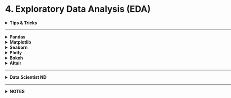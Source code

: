 <h1 id="4exploratorydataanalysiseda">4. Exploratory Data Analysis (EDA)</h1>

<div style='width:1000px;margin:auto'>
<details><summary><b>Tips & Tricks</b></summary>

<details><summary> <b>Dark Mode</b></summary>
<a href="./5_eda/EDA dark mode.html">dark mode notebook</a>
</details>

<details><summary>How to make <b>beautiful Visualizations</b></summary>
<a href="./5_eda/how to make clean visualizations.html">Notebook</a>
</details>

<details><summary>Reduce  <b>the labels </b> in any axis plot</summary>
<pre>
<code># count different values/levels
cat10_freq = df_train.cat10.value_counts()
print(cat10_freq)

# and plot frequency distribution using log scale
fig, ax = plt.subplots(figsize=(12,4))
ax.plot(np.log10(cat10_freq))
ax.xaxis.set_major_locator(plt.MaxNLocator(20)) # reduce number of x-axis labels
plt.title('cat10 - Frequencies')
plt.ylabel('log10(Frequency)')
plt.grid()
plt.show()
</code>
</pre>
</details>

<details><summary>Plot a <b>Sparse</b> Matrix</summary><pre><code>fig = plt.figure()
plt.spy(A, markersize=0.10, aspect = 'auto')
fig.set_size_inches(8,6)
fig.savefig('doc_term_matrix.png', dpi=800)
</code></pre>
</details>

<details><summary><b>top & left ticks</b> in correlation matrix</summary><pre><code>f = plt.figure(figsize=(19, 15))
corrmat = train_features.corr()
plt.matshow(corrmat, fignum=f.number)
plt.xticks(range(train_features.shape[1]), train_features.columns, fontsize=3, rotation=50)
plt.yticks(range(train_features.shape[1]), train_features.columns, fontsize=3)
cb = plt.colorbar()
cb.ax.tick_params(labelsize=14)
</code></pre>
</details>

<details><summary>Draw an <b>Arrow and Text</b> on the figure</summary><pre><code>plt.annotate('Stationary Activities', xy=(-0.956, 17), xytext=(-0.9, 23), size=20, 
             va='center', ha='left', arrowprops=dict(arrowstyle='simple',
                                                     connectionstyle='arc3, rad=0.1'))
</code></pre>
</details>

<details><summary><b>Date Formatter</b> when plotting date feature</summary><pre><code>fig, ax = plt.subplots(figsize=(20, 10));
fig = sns.countplot(df.timestamp, ax=ax, edgecolor='k', hue=df.label);
X_dates = df['timestamp'].dt.strftime('%I:%M').sort_values().unique();
ax.xaxis.set_major_formatter(plt.FixedFormatter(X_dates));
plt.title('How many records per minute?', y=1.05);
plt.grid();
plt.xticks(rotation=70);
</code></pre>
</details>

<details><summary>Make <b>ylabel</b> Horizontal</summary>
<pre><code class="python language-python">plt.ylabel('Count', rotation=0, labelpad=30)
</code></pre>

</details>

<details><summary>Using <b>[xkcd]</b> Drawing plotting Style</summary><pre><code class="python language-python">with plt.xkcd():
    plt.plot(roc_curve[0], roc_curve[1]);
    plt.plot([0,1], [0,1])
    plt.xlabel('FPR'); plt.ylabel('TPR'); plt.title('test AUC = %f' % (auc)); plt.axis([-0.05,1.05,-0.05,1.05]);
</code></pre>
</details>

<details><summary><b>CDF</b> Plotting</summary>
<pre><code class="python language-python">df['height'].plot.hist(bins=200,
                 range=(50, 80),
                 alpha=.3,
                 color='red',
                 cumulative=True,
                 normed=True)
</code></pre>

</details>

<details><summary><b>Greatter Matrix by mean</b> for <b>Feature Engineering</b></summary>

<a href="file:///media/mosaab/Volume/Personal/Development/Courses%20Docs/Kaggle's%20Notebooks/0_My%20work/5_SpringLeaf%20Competition/EDA_Springleaf_screencast.html#Go-through"><b>Notebook</b></a> <pre><code class="python language-python">def autolabel(arrayA):
    '''
    label each colored square with the corresponding data value.
    If value &gt; 20, the text is in black, else in white.
    '''
    arrayA = np.array(arrayA)
    for i in range(arrayA.shape[0]):
        for j in range(arrayA.shape[1]):
            plt.text(j, i, "%.2f"%arrayA[i, j], ha='center', va='bottom', color='w')


def gt_matrix(df,feats,sz=16):
    a = []
    for i,c1 in enumerate(feats):
        b = [] 
        for j,c2 in enumerate(feats):
            mask = (~df[c1].isnull()) &amp; (~df[c2].isnull())
            if i&gt;=j:
                b.append((df.loc[mask,c1].values&gt;=df.loc[mask,c2].values).mean())
            else:
                b.append((df.loc[mask,c1].values&gt;df.loc[mask,c2].values).mean())

        a.append(b)

    plt.figure(figsize = (sz,sz))
    plt.imshow(a, interpolation = 'None', cmap='Spectral')
    _ = plt.xticks(range(len(feats)),feats,rotation = 90)
    _ = plt.yticks(range(len(feats)),feats,rotation = 0)
    autolabel(a)
</code></pre>

</details>

<details><summary> <b>Better Correlation heatmap</b></summary>
<pre><code class="python language-python">def heatmap(x, y, **kwargs):
    if 'color' in kwargs:
        color = kwargs['color']
    else:
        color = [1]*len(x)

    if 'palette' in kwargs:
        palette = kwargs['palette']
        n_colors = len(palette)
    else:
        n_colors = 256 # Use 256 colors for the diverging color palette
        palette = sns.color_palette("Blues", n_colors) 

    if 'color_range' in kwargs:
        color_min, color_max = kwargs['color_range']
    else:
        color_min, color_max = min(color), max(color) # Range of values that will be mapped to the palette, i.e. min and max possible correlation

    def value_to_color(val):
        if color_min == color_max:
            return palette[-1]
        else:
            val_position = float((val - color_min)) / (color_max - color_min) # position of value in the input range, relative to the length of the input range
            val_position = min(max(val_position, 0), 1) # bound the position betwen 0 and 1
            ind = int(val_position * (n_colors - 1)) # target index in the color palette
            return palette[ind]

    if 'size' in kwargs:
        size = kwargs['size']
    else:
        size = [1]*len(x)

    if 'size_range' in kwargs:
        size_min, size_max = kwargs['size_range'][0], kwargs['size_range'][1]
    else:
        size_min, size_max = min(size), max(size)

    size_scale = kwargs.get('size_scale', 500)

    def value_to_size(val):
        if size_min == size_max:
            return 1 * size_scale
        else:
            val_position = (val - size_min) * 0.99 / (size_max - size_min) + 0.01 # position of value in the input range, relative to the length of the input range
            val_position = min(max(val_position, 0), 1) # bound the position betwen 0 and 1
            return val_position * size_scale
    if 'x_order' in kwargs: 
        x_names = [t for t in kwargs['x_order']]
    else:
        x_names = [t for t in sorted(set([v for v in x]))]
    x_to_num = {p[1]:p[0] for p in enumerate(x_names)}

    if 'y_order' in kwargs: 
        y_names = [t for t in kwargs['y_order']]
    else:
        y_names = [t for t in sorted(set([v for v in y]))]
    y_to_num = {p[1]:p[0] for p in enumerate(y_names)}

    plot_grid = plt.GridSpec(1, 15, hspace=0.2, wspace=0.1) # Setup a 1x10 grid
    ax = plt.subplot(plot_grid[:,:-1]) # Use the left 14/15ths of the grid for the main plot

    marker = kwargs.get('marker', 's')

    kwargs_pass_on = {k:v for k,v in kwargs.items() if k not in [
         'color', 'palette', 'color_range', 'size', 'size_range', 'size_scale', 'marker', 'x_order', 'y_order'
    ]}

    ax.scatter(
        x=[x_to_num[v] for v in x],
        y=[y_to_num[v] for v in y],
        marker=marker,
        s=[value_to_size(v) for v in size], 
        c=[value_to_color(v) for v in color],
        &lt;b&gt;kwargs_pass_on
    )
    ax.set_xticks([v for k,v in x_to_num.items()])
    ax.set_xticklabels([k for k in x_to_num], rotation=45, horizontalalignment='right')
    ax.set_yticks([v for k,v in y_to_num.items()])
    ax.set_yticklabels([k for k in y_to_num])

    ax.grid(False, 'major')
    ax.grid(True, 'minor')
    ax.set_xticks([t + 0.5 for t in ax.get_xticks()], minor=True)
    ax.set_yticks([t + 0.5 for t in ax.get_yticks()], minor=True)

    ax.set_xlim([-0.5, max([v for v in x_to_num.values()]) + 0.5])
    ax.set_ylim([-0.5, max([v for v in y_to_num.values()]) + 0.5])
    ax.set_facecolor('#F1F1F1')

    # Add color legend on the right side of the plot
    if color_min &lt; color_max:
        ax = plt.subplot(plot_grid[:,-1]) # Use the rightmost column of the plot

        col_x = [0]*len(palette) # Fixed x coordinate for the bars
        bar_y=np.linspace(color_min, color_max, n_colors) # y coordinates for each of the n_colors bars

        bar_height = bar_y[1] - bar_y[0]
        ax.barh(
            y=bar_y,
            width=[5]*len(palette), # Make bars 5 units wide
            left=col_x, # Make bars start at 0
            height=bar_height,
            color=palette,
            linewidth=0
        )
        ax.set_xlim(1, 2) # Bars are going from 0 to 5, so lets crop the plot somewhere in the middle
        ax.grid(False) # Hide grid
        ax.set_facecolor('white') # Make background white
        ax.set_xticks([]) # Remove horizontal ticks
        ax.set_yticks(np.linspace(min(bar_y), max(bar_y), 3)) # Show vertical ticks for min, middle and max
        ax.yaxis.tick_right() # Show vertical ticks on the right 


def corrplot(data, size_scale=500, marker='s'):
    corr = pd.melt(data.reset_index(), id_vars='index')
    corr.columns = ['x', 'y', 'value']
    heatmap(
        corr['x'], corr['y'],
        color=corr['value'], color_range=[-1, 1],
        palette=sns.diverging_palette(20, 220, n=256),
        size=corr['value'].abs(), size_range=[0,1],
        marker=marker,
        x_order=data.columns,
        y_order=data.columns[::-1],
        size_scale=size_scale
    )
</code></pre>

</details>
<details><summary> <b>Distrubtion of feature vs. row index</b></summary>

<a href="file:///media/mosaab/Volume/Courses/Computer%20Science/Advanced/Machine%20Learning/[FreeCoursesOnline.Me]%20Coursera%20-%20How%20to%20Win%20a%20Data%20Science%20Competition%20%20Learn%20from%20Top%20Kagglers/008.Exploratory%20data%20analysis/Ananomized%20Data%20&amp;%20Visualization.html#Distribution-of-X8-along-with-row-index:"><b>Example</b></a>  

<h4> 1. Without Class labeling</h4><pre><code class="python language-python">plt.figure(figsize=(16, 10))
plt.plot(train.x8, '.')
plt.xlabel('Row Index')
plt.ylabel('X8 Values')
plt.title('Distribution of X8 around row index')
</code></pre>

<h4> 2. With class labeling</h4>
<a href="file:///media/mosaab/Volume/Courses/Computer%20Science/Advanced/Machine%20Learning/[FreeCoursesOnline.Me]%20Coursera%20-%20How%20to%20Win%20a%20Data%20Science%20Competition%20%20Learn%20from%20Top%20Kagglers/008.Exploratory%20data%20analysis/Ananomized%20Data%20&amp;%20Visualization.html#Hue-with-Class-labels:"><b>Labeling example</b></a><pre><code class="python language-python">plt.figure(figsize=(16, 10))
plt.scatter(range(len(train.x8)), train.sort_values('y')['x8'], c=train.sort_values('y')['y'], cmap='viridis')
</code></pre>

</details>

<details><summary> <b>Features Grouping</b> for <b>Feature Engineering</b></summary>

<h4> 1. Clustering by KMeans</h4>
<a href="file:///media/mosaab/Volume/Courses/Computer%20Science/Advanced/Machine%20Learning/[FreeCoursesOnline.Me]%20Coursera%20-%20How%20to%20Win%20a%20Data%20Science%20Competition%20%20Learn%20from%20Top%20Kagglers/008.Exploratory%20data%20analysis/Ananomized%20Data%20&amp;%20Visualization.html#With-Clustering:"><b>Notebook</b></a><pre><code class="python language-python">from sklearn.cluster import KMeans

X = train.copy()

y = X['y']
X = X.drop('y', axis=1)

X = X.fillna(-999)

for col in train.columns[train.dtypes == 'object']:
    X[col] = X[col].factorize()[0]


kmeans = KMeans(n_clusters=7)
y_pred = kmeans.fit_predict(X)
</code></pre>
<pre><code class="python language-python">plt.figure(figsize=(16, 10))
sns.heatmap(X.corr(), cmap='viridis');
</code></pre>

<h4> 2. Clustering by Statistics</h4>
<a href="file:///media/mosaab/Volume/Courses/Computer%20Science/Advanced/Machine%20Learning/[FreeCoursesOnline.Me]%20Coursera%20-%20How%20to%20Win%20a%20Data%20Science%20Competition%20%20Learn%20from%20Top%20Kagglers/008.Exploratory%20data%20analysis/Ananomized%20Data%20&amp;%20Visualization.html#Clustering-Using-Statistics:"><b>Notebook</b></a>
<pre><code class="python language-python">plt.figure(figsize=(16, 8))
train.mean().sort_values().plot(style='.');
</code></pre>

</details>


<details><summary>From <b>Power Law Dist</b> to <b>Normal Disb.</b></summary>


<h4> Convert</h4><pre><code class="python language-python">#converting the values to log-values to chec for log-normal
import math
frame_with_durations_modified['log_times']=[math.log(i+1) for i in frame_with_durations_modified['trip_times'].values]
</code></pre>

<h4> Show the distribution</h4><pre><code class="python language-python">#pdf of log-values
sns.FacetGrid(frame_with_durations_modified,size=6) \
      .map(sns.kdeplot,"log_times") \
      .add_legend();
plt.show();
</code></pre>

<h4> Check the Q-Q plot.</h4><pre><code class="python language-python">import scipy
#Q-Q plot for checking if trip-times is log-normal
scipy.stats.probplot(frame_with_durations_modified['log_times'].values, plot=plt)
plt.show()
</code></pre>

</details>

<details><summary>Plot <b>Two Categorical Features</b> with sizes</summary>
<pre><code class="python language-python">def plot_categoricals(x, y, data, annotate=True):
    '''
    Plot counts of 2 categorical.
    Size is raw count for each grouping.
    Percentages are for a given value of y.
    '''

    # Raw counts.
    raw_counts = pd.DataFrame(data.groupby(y)[x].value_counts(normalize=False))
    raw_counts = raw_counts.rename(columns={x: 'raw_count'})

    # Calculate counts for each group of x and y.
    counts = pd.DataFrame(data.groupby(y)[x].value_counts(normalize=True))

    # Rename the column and reset the index.
    counts = counts.rename(columns={x: 'normalized_count'}).reset_index()
    counts['percent'] = 100 * counts['normalized_count']

    # Add the raw count
    counts['raw_count'] = list(raw_counts['raw_count'])

    plt.figure(figsize=(14, 10))
    # Scatter plot sized by percent.
    plt.scatter(counts[x], counts[y], edgecolor='k', color='lightgreen',
                s=100*np.sqrt(counts.raw_count), marker='o',
                alpha=.6, linewidth=1.5)

    # Annotate:
    if annotate:
        # Annotate the plot with text.
        for i, row in counts.iterrows():
            # Put text with appropriate offsets
            plt.annotate(xy=(row[x] - (1/counts[x].nunique()),
                             row[y] - (.15/counts[y].nunique())),
                         color='navy', s=f"{round(row['percent'], 1)}%")
    # Set tick marks
    plt.yticks(counts[y].unique())
    plt.xticks(counts[x].unique())

    # Transform min and max to evenly space in square root domain.
    sqr_min = int(np.sqrt(raw_counts.raw_count.min()))
    sqr_max = int(np.sqrt(raw_counts.raw_count.max()))

    # 5 sizes for legend
    msizes = list(range(sqr_min, sqr_max,
                        int((sqr_max - sqr_min)/5)))
    markers = []

    # Markers for legend
    for size in msizes:
        markers.append(plt.scatter([], [], s=100*size,
                                   label=f'{int(round(np.square(size)/100)*100)}',
                                   color='lightgreen',
                                   alpha=.6, edgecolor='k', linewidth=1.5))

    # Legend and formatting
    plt.legend(handles=markers, title='Counts',
               labelspacing=3, handletextpad=2,
               fontsize=16, loc=(1.10, .19))
    plt.annotate(f'* Size represents raw count while % for a given y value.',
                 xy=(0,1), xycoords='figure points', size=10)

    # Adjust axes limits.
    plt.xlim((counts[x].min() - (6 / counts[x].nunique()),
              counts[x].max() + (6 / counts[x].nunique())))
    plt.ylim((counts[y].min() - (4 / counts[y].nunique()), 
              counts[y].max() + (4 / counts[y].nunique())))
    plt.grid(None)
    plt.xlabel(f"{x}"); plt.ylabel(f"{y}"); plt.title(f"{y} vs {x}");
</code></pre>

<h4> 2. Example.</h4><pre><code class="python language-python">plot_categoricals('rez_esc', 'Target', data)
</code></pre>

</details>


<details><summary>Plot <b>How many Unique Values</b> In each column</summary>
<pre><code class="python language-python">color = sns.color_palette()[0]
ax = train.select_dtypes(np.int64)\
     .nunique()\
     .value_counts()\
     .sort_index()\
     .plot.bar(color=color, figsize=(8, 6), edgecolor='black', linewidth=2)
show_annotation(ax)
</code></pre>

</details>

<details><summary>Plot <b>Quantiles</b> on line chart</summary>

<img src="imgs/20191030-123738.png" width="1000" height='500' /><pre><code class="python language-python">plt.plot(tag_counts[:100], c='b')
plt.scatter(x=list(range(0, 100, 5)), y=tag_counts[0:100:5], c='orange', label='Quantiles with .05 intervals.')
plt.scatter(x=list(range(0,100,25)), y=tag_counts[0:100:25], c='m', label='Quantiles with .25 intevals.')

for x, y in zip(list(range(0, 100, 25)), tag_counts[0:100:25]):
    plt.annotate(s="{}, {})".format(x, y), xy=(x, y), xytext=(x-.05, y+500))
</code></pre>

</details>

<details><summary><b>Histogram</b> For all Numerical Values</summary>
<pre><code class="python language-python">train_df.hist(bins='auto', figsize=(18, 22), layout=(5, 2));
</code></pre>

</details>

<details><summary> Add <b>Spaces</b> b/w <b>height</b> and <b>width</b> for subplots</summary>
<pre><code class="python language-python">plt.subplots_adjust(wspace=.5, hspace=.5)
</code></pre>

</details>

<details><summary> Plot <b>3D</b> figures </summary>
<p style="margin: 0"><pre><code class="python language-python">from mpl_toolkits.mplot3d import Axes3D
import matplotlib.pyplot as plt

def plot_3d(x, y, z, df, cmap = plt.cm.seismic_r):
    """3D scatterplot of data in df"""

    fig = plt.figure(figsize = (10, 10))

    ax = fig.add_subplot(111, projection='3d')

    # 3d scatterplot
    ax.scatter(df[x], df[y],
               df[z], c = df[z], 
               cmap = cmap, s = 40)

    # Plot labeling
    ax.set_xlabel(x)
    ax.set_ylabel(y)
    ax.set_zlabel(z)

    plt.title('{} as function of {} and {}'.format(
               z, x, y), size = 18);

plot_3d('learning_rate', 'n_estimators', 'score', opt_hyp)
</code></pre>

</details>


<details><summary> Show <b>Annotations</b> on <b>bar chart [Horizontal, Vertical]</b> </summary>
<h4> Vertical Bar</h4><pre><code class="python language-python">def show_annotation(dist, n=5, total=None):
    sizes = [] # Get highest value in y
    for p in dist.patches:
        height = p.get_height()
        sizes.append(height)

        dist.text(p.get_x()+p.get_width()/2.,          # At the center of each bar. (x-axis)
               height+n,                            # Set the (y-axis)
               '{:1.2f}%'.format(height*100/total) if total else '{}'.format(height), # Set the text to be written
               ha='center', fontsize=14) 
    dist.set_ylim(0, max(sizes) * 1.15); # set y limit based on highest heights
</code></pre>
<h4> Example:</h4><pre><code class="python language-python">total = len(train)
plt.figure(figsize=(12, 6))

color = sns.color_palette()[0]
g = sns.countplot(x='target', data=train, color=color)
g.set_title('Target Distribution', fontsize=20)
g.set_xlabel('Target Values', fontsize=15)
g.set_ylabel('Count', fontsize=15)

show_annotation(g)
</code></pre>

<h4> Horizontal Bar</h4><pre><code>def show_annotations_horizontal(ax):
    sizes = []
    for p in ax.patches:
        width = p.get_width()
        sizes.append(width)
        percentage = f'{width:.2f}'
        x = p.get_x() + p.get_width() + 0.02
        y = p.get_y() + p.get_height()/2
        ax.annotate(percentage, (x, y))
        ax.set_xlim(0, max(sizes) * 1.15); # set x limit based on highest width
</code></pre>

</details>

<details><summary> <b>Increase Size of (plt.title)</b> </summary>

<pre><code class="python language-python">plt.title('Title here', size=20, y=1.06)
</code></pre><pre><code class="python language-python">plt.suptitle('Title here', fontsize=20)
</code></pre>

<h4> OOP Version</h4><pre><code class="python language-python">color = sns.color_palette()[0]
g = sns.countplot(x='target', data=train, color=color)
g.set_title('Target Distribution', fontsize=20)
g.set_xlabel('Target Values', fontsize=15)
g.set_ylabel('Count', fontsize=15)
</code></pre>

</details>

<details><summary> <b>Change Font Size of all plots</b> </summary>

<pre><code class="python language-python">plt.rcParams['font.size'] = 22
</code></pre>

</details>



<details><summary> <b>Color the edge of bar chart</b> </summary>
<pre><code class="python language-python">(app_train['DAYS_BIRTH']/-365).plot.hist(edgecolor='k', bins=30);
</code></pre><pre><code class="python language-python">plt.rcParams['font.size'] = 18
plt.rcParams['patch.edgecolor'] = 'k'
</code></pre>

</details>

<details><summary> Make <b>grid behind bar charts</b> </summary>

<pre><code class="python language-python">ax.grid(zorder=0)
ax.bar(range(len(y)), y, width=0.3, align='center', color='skyblue', zorder=3)
</code></pre>

</details>

<details><summary><b>KDE</b> plot b/w <b>feature</b> and <b>TARGET</b></summary>
<pre><code class="python language-python"># Modify it to be sutable for your needs.
def kde_target(var_name, df):

    # Calculate the correlation coefficient between the new variable and the target
    corr = df['TARGET'].corr(df[var_name])

    avg_repaid     = df.ix[df['TARGET']==0, var_name].median()
    avg_not_repaid = df.ix[df['TARGET']==1, var_name].median()

    plt.figure(figsize=(12, 6))

    sns.kdeplot(df.ix[df['TARGET']==0, var_name], label='target == 0', shade=True)
    sns.kdeplot(df[df['TARGET']==1][var_name], label='target == 1', shade=True)

    # LABEL THE PLOT
    plt.xlabel(var_name)
    plt.ylabel('Density')
    plt.title('%s Distribution' % var_name)
    plt.legend();

    print('~&gt; The correlation between %s and the TARGET is %.4f' % (var_name, corr))
    print('~&gt; The median value for loan that was not repaid = %.4f' % avg_not_repaid)
    print('~&gt; The median value for loan that was repaid = %.4f' % avg_repaid)
</code></pre>
</details>

<details><summary>Show the <b>Legend</b> outside of the plot</summary>
<pre><code class="python language-python"># To relocate the legend
plt.legend(bbox_to_anchor=(1.05, 1), loc=2, borderaxespad=0.)

# Note:
# ncol=1 (default) is another parameter, you can tweak to change the number of columns to fill in a raw in the legend.
</code></pre>
</details>
<details><summary>Add <b>Vertical</b> or <b>Horizontal</b> line in a plot</summary><pre><code># Vertical Line.
plt.axvline(x=np.mean(df.weight), color="red", label="mean")

# Horizontal Line.
plt.axhline(y=.5, color="red", label="something")
</code></pre>
</details>

</details>

<hr>

<details><summary><b>Pandas</b></summary><ul>
<li><b>df.plot.hist()</b>     histogram</li>

<li><b>df.plot.bar()</b>      bar chart</li>

<li><b>df.plot.barh()</b>     horizontal bar chart</li>

<li><b>df.plot.line()</b>     line chart</li>

<li><b>df.plot.area()</b>     area chart</li>

<li><b>df.plot.scatter()</b>  scatter plot</li>

<li><b>df.plot.box()</b>      box plot</li>

<li><b>df.plot.kde()</b>      kde plot</li>

<li><b>df.plot.hexbin()</b>   hexagonal bin plot</li>

<li><b>df.plot.pie()</b>      pie chart</li>
</ul>

<a href="file:///media/mosaab/Volume/Courses/Computer%20Science/Advanced/Machine%20Learning/Udemy/[%20FreeCourseWeb.com%20]%20Udemy%20-%20Python%20for%20Time%20Series%20Data%20Analysis/01.%20Introduction/UDEMY_TSA_FINAL/03-Pandas-Visualization/00-Pandas%20Built-in%20Data%20Visualization.html#Plot-Types"><b>Built-in Visualization</b></a> 
</details>

<details><summary><b>Matplotlib</b></summary><ul>
<li><a href="file:///media/mosaab/Volume/Personal/Development/Courses%20Docs/Data%20Science/3_Matplotlib%20/1_Matplotlib%20Concepts%20Lecture.html#Matplotlib-Overview-Lecture"><b>1. Matplotlib Concepts</b></a></li>

<li><a href="file:///media/mosaab/Volume/Personal/Development/Courses%20Docs/Data%20Science/3_Matplotlib%20/2_Advanced%20Matplotlib%20Concepts.html#Advanced-Matplotlib-Concepts-Lecture"><b>2. Advanced Concepts</b></a></li>
</ul>


</details>

<details><summary><b>Seaborn</b></summary><ul>
<li><a href="file:///media/mosaab/Volume/Personal/Development/Courses%20Docs/Data%20Science/4_Seaborn%20/1_Distribution%20Plots.html#Distribution-Plots"><b>1. Distrubtion Plots</b></a></li>

<li><a href="file:///media/mosaab/Volume/Personal/Development/Courses%20Docs/Data%20Science/4_Seaborn%20/2_Categorical%20Plots.html#Categorical-Data-Plots"><b>2. Categorical Data Plots</b></a></li>

<li><a href="file:///media/mosaab/Volume/Personal/Development/Courses%20Docs/Data%20Science/4_Seaborn%20/3_Matrix%20Plots.html#Matrix-Plots"><b>3. Matrix Plots</b></a></li>

<li><a href="file:///media/mosaab/Volume/Personal/Development/Courses%20Docs/Data%20Science/4_Seaborn%20/4_Regression%20Plots.html#Regression-Plots"><b>4. Regression Plots</b></a> </li>

<li><a href="file:///media/mosaab/Volume/Personal/Development/Courses%20Docs/Data%20Science/4_Seaborn%20/5_Grids.html#Grids"><b>5. Grids</b></a> </li>

<li><a href="file:///media/mosaab/Volume/Personal/Development/Courses%20Docs/Data%20Science/4_Seaborn%20/6_Style%20and%20Color.html#Style-and-Color"><b>6. Styles &amp; Coloring</b></a></li>


</ul>


</details>

<details><summary><b>Plotly</b></summary><ul>
<li><a href="file:///media/mosaab/Volume/Personal/Development/Courses%20Docs/Data%20Science/6_Plotly%20&amp;%20Cufflinks%20-%20Data%20Visualization/1_Plotly%20and%20Cufflinks.html#Plotly-and-Cufflinks"><b>Plotly &amp; Cufflinks</b></a> </li>
<li><a href="file:///media/mosaab/Volume/Personal/Development/Courses%20Docs/Kaggle's%20Notebooks/10_Plotly_tutorials/Notebook.html#INTRODUCTION"><b>Plotly Tutorials</b></a> </li> 

<li><details><summary><b>Scatter plot</b> - Plotly Express</summary><pre><code>import plotly.express as px

# Create a scatter plot.
fig = px.scatter(data, x='gdp', y='co2', animation_frame='year', animation_group='country', color='region', hover_name='country', facet_col='region', width=1579, height=400, log_x=True, size_max=45, range_x=[xmin, xmax], range_y=[ymin, ymax])

fig.show()
</code></pre>
</details></li>
<li><details><summary><b>Geographic</b> - Code 3 Alpha</summary><pre><code>import plotly.express as px
fig = px.choropleth(internet_usage_2016,
                    locations="Code",
                    color="Individuals using the Internet (% of population)",
                    hover_name="Country",
                    color_continuous_scale=px.colors.sequential.Plasma)
fig.update_layout(
    title_text="Internet Usage across the world (% population) - 2016",
    # geo_scope='africa'
    geo = dict(projection={'type': 'natural earth'})
)
fig.show()
</code></pre>
</details></li>
<li><details><summary><b>Geographic</b> - Lat & Lon - Scatter</summary><pre><code>import plotly.graph_objects as go

fig = go.Figure(data=go.Scattergeo(
                 lon=df['LON'],
                 lat=df['LAT'],
                 text=df['street_addr'], # Value to be displied when hovering
                 mode='markers',
                 ))
fig.update_layout(title='Walmart stores across world',
                geo_scope='usa')
fig.show()
</code></pre>
</details></li>
</ul></details>

<details><summary><b>Bokeh</b></summary><ul>
There are files inside eda_file, wait until you read the book about bokeh, then start documenting.
</ul></details>

<details><summary><b>Altair</b></summary><ul>
<li><a href="./5_eda/01-alt-Iris-Demo.html"><b>IRIS Demo</b></a> </li>
<li><a href="./5_eda/01-Cars-Demo.html"><b>Car Demo</b></a> </li>
<li><a href="./5_eda/02-Simple-Charts.html"><b></b>Simple Charts</a> </li>
<li><a href="./5_eda/03-Binning-and-aggregation.html"><b>Binning & Aggregation</b></a> </li>
<li><a href="./5_eda/04-Compound-charts.html"><b>Compound Charts</b></a> </li>
<li><a href="./5_eda/06-Selections.html"><b>Selections</b></a> </li>
<li><a href="./5_eda/07-Transformations.html"><b>Transformations</b></a> </li>
<li><a href="./5_eda/08-Configuration.html"><b>Configuration</b></a> </li>
<li><a href="./5_eda/09-Geographic-plots.html"><b>Geographic Plots</b></a> </li>
</ul></details>
<hr>

<details><summary><b>Data Scientist ND</b></summary>

<h4>1. Uni-Variate Visualization:</h4> 

<ul>
<li><a href="file:///media/mosaab/Volume/Personal/Development/Courses%20Docs/Data%20Scientist%20ND/html/1_Univariate%20Visualization/1_Bar%20Chart.html#Bar-Chart"><b>Bar</b> Chart</a> </li>

<li><a href="file:///media/mosaab/Volume/Personal/Development/Courses%20Docs/Data%20Scientist%20ND/html/1_Univariate%20Visualization/2_Pie%20Chart.html#Pie-Chart"><b>Pie</b> Chart</a> </li>

<li><a href="file:///media/mosaab/Volume/Personal/Development/Courses%20Docs/Data%20Scientist%20ND/html/1_Univariate%20Visualization/3_Histograms.html#Histograms-Using-Matplotlib"><b>Histograms</b> Using Matplotlib</a> </li>

<li><a href="file:///media/mosaab/Volume/Courses/Computer%20Science/Advanced/Machine%20Learning/Udacity/Udacity%20-%20Data%20Scientist%20Nanodegree%20nd025%20v1.0.0/Part%2008-Module%2001-Lesson%2003_Univariate%20Exploration%20of%20Data/16.%20Extra%20Kernel%20Density%20Estimation.html"><b>Kernal Density Estimation (KDE)</b></a></li>

<li><a href="file:///media/mosaab/Volume/Courses/Computer%20Science/Advanced/Machine%20Learning/Udacity/Udacity%20-%20Data%20Scientist%20Nanodegree%20nd025%20v1.0.0/Part%2008-Module%2001-Lesson%2003_Univariate%20Exploration%20of%20Data/17.%20Extra%20Waffle%20Plots.html"><b>Waffle</b> Plots</a> </li>
</ul>

<h4>2. Bi-Variate Visualization:</h4>

<ul>
<li><a href="file:///media/mosaab/Volume/Personal/Development/Courses%20Docs/Data%20Scientist%20ND/html/2_Bivariate%20Visualization/1_Scatter%20Plot.html#Scatter-Plot-using-Matplotlib"><b>Scatter</b> Plot.</a></li>
<li><a href="file:///media/mosaab/Volume/Personal/Development/Courses%20Docs/Data%20Scientist%20ND/html/2_Bivariate%20Visualization/2_HeatMap.html#Heat-Map-using-Matplotlib"><b>Heat Map</b></a></li>

<li><a href="file:///media/mosaab/Volume/Personal/Development/Courses%20Docs/Data%20Scientist%20ND/html/2_Bivariate%20Visualization/3_Violin%20Plot.html#Violin-Plot-using-Seaborn"><b>Violin</b> Plot</a></li>

<li><a href="file:///media/mosaab/Volume/Personal/Development/Courses%20Docs/Data%20Scientist%20ND/html/2_Bivariate%20Visualization/4_Box%20Plot.html#Box-Plot-vs.-Violin-Plot"><b>Box</b> Plot</a></li>

<li><a href="file:///media/mosaab/Volume/Personal/Development/Courses%20Docs/Data%20Scientist%20ND/html/2_Bivariate%20Visualization/5_Clustered%20Bar%20Chart.html#Clustered-Bar-+-Heatmap"><b>Clustered Bar</b> Chart</a></li>

<li><a href="file:///media/mosaab/Volume/Personal/Development/Courses%20Docs/Data%20Scientist%20ND/html/2_Bivariate%20Visualization/6_Facet%20Grid.html#Faced-Grid"><b>Facet Grid</b></a></li>

<li><a href="file:///media/mosaab/Volume/Personal/Development/Courses%20Docs/Kaggle's%20Notebooks/3_Home%20Credit%20Loans/1_Start%20Here:%20A%20Gentle%20Introduction.html#Pairs-Plot"><b>Sweet Pair Grid</b></a></li>

<li><a href="file:///media/mosaab/Volume/Personal/Development/Courses%20Docs/Data%20Scientist%20ND/html/2_Bivariate%20Visualization/7_Adapted%20Bar%20Chart.html#Adapted-Bar-Chart"><b>Adapted Bar</b> Chart,  <b>Point</b> Chart</a></li>

<li><a href="file:///media/mosaab/Volume/Courses/Computer%20Science/Advanced/Machine%20Learning/Udacity/Udacity%20-%20Data%20Scientist%20Nanodegree%20nd025%20v1.0.0/Part%2008-Module%2001-Lesson%2004_Bivariate%20Exploration%20of%20Data/16.%20Extra%20Q-Q%20Plots.html"><b>Q-Q</b> Plot: Used to check normal distribution.</a></li>

<li><a href="file:///media/mosaab/Volume/Courses/Computer%20Science/Advanced/Machine%20Learning/Udacity/Udacity%20-%20Data%20Scientist%20Nanodegree%20nd025%20v1.0.0/Part%2008-Module%2001-Lesson%2004_Bivariate%20Exploration%20of%20Data/17.%20Extra%20Swarm%20Plots.html"><b>Swarm</b> Plot</a></li>

<li><a href="file:///media/mosaab/Volume/Courses/Computer%20Science/Advanced/Machine%20Learning/Udacity/Udacity%20-%20Data%20Scientist%20Nanodegree%20nd025%20v1.0.0/Part%2008-Module%2001-Lesson%2004_Bivariate%20Exploration%20of%20Data/18.%20Extra%20Rug%20and%20Strip%20Plots.html"><b>Rug</b> and <b>Strip</b> Plot</a></li>

<li><a href="file:///media/mosaab/Volume/Courses/Computer%20Science/Advanced/Machine%20Learning/Udacity/Udacity%20-%20Data%20Scientist%20Nanodegree%20nd025%20v1.0.0/Part%2008-Module%2001-Lesson%2004_Bivariate%20Exploration%20of%20Data/19.%20Extra%20Stacked%20Plots.html"><b>Stacked</b> Plots</a></li>

<li><a href="file:///media/mosaab/Volume/Courses/Computer%20Science/Advanced/Machine%20Learning/Udacity/Udacity%20-%20Data%20Scientist%20Nanodegree%20nd025%20v1.0.0/Part%2008-Module%2001-Lesson%2004_Bivariate%20Exploration%20of%20Data/20.%20Extra%20Ridgeline%20Plots.html"><b>Ridgeline</b> Plot</a></li>

<li><details><summary><b>catplot</b></summary><pre><code># Used as countplot for categorical feature with its count.
sns.catplot("cut", data=df, aspect=1.5, kind="count", color="b")
</code></pre>
</details></li>

<li><details><summary><b>lineplot</b></summary>
The solid line represent the mean of the y axis feature at the corresponding x coordinate.<br>The shaded area around the line plot shows the confidence interval for the y axis feature. (by default, seaborn set this to 95% confidence interval)<br><br>Line plots are great visualization techniques for scenarios where we have data that changes over time.<pre><code>ax = sns.lineplot(x="cat_col", y="num_col", data=df, ci=68)
</code></pre>
</details></li>

<li><details><summary><b>clustermap</b></summary>
We can can determine the similarity(distance) metrics by using (metric) parameter, and the possible values ["euclidean"(default), "manhattan", "correlation", ...]<pre><code>pd_pivoted = df.pivot("month", "year", "passenegers")

# We can cluster by "year" (row_cluster=False, col_cluster=True).
# We can cluster them by both "year" and "month".
# The following is clustered by "month".
ax = sns.clustermap(df_pivoted, col_cluster=False, row_cluster=True, metric="euclidean")
</code></pre>

Appling linkage in Heatmaps:<br>
&nbsp;&nbsp;&nbsp;&nbsp;- If we define the distance b/w 2 clusters as the distance b/w the 2 points across the clusters <b>closest</b> to each other, the rule is called <b>single linkage</b>.<br>
&nbsp;&nbsp;&nbsp;&nbsp;- If the rule is to define the distance b/w 2 clusters as the distance b/w the points <b>farthest</b> from each other, it is called <b>complete linkage</b>.<br>
&nbsp;&nbsp;&nbsp;&nbsp;- If the rule is to define the distance as the <b>average</b> of all possible pairs of rows in the 2 clusters, it's called <b>average linkage</b>.<pre><code>sns.clustermap(df_pivoted, row_cluster=False, metric="correlation", method="single")
</code></pre>
</details></li>
</ul>

<h4>3. Multi-Variate Visualization:</h4>

<ul>
<li><a href="file:///media/mosaab/Volume/Personal/Development/Courses%20Docs/Data%20Scientist%20ND/html/3_Multivariate%20Visualization/1_Shape-Size-Color.html#1.-Shape"><b>Shape</b>, <b>Size</b>, and <b>Color</b></a> </li>

<li><a href="file:///media/mosaab/Volume/Personal/Development/Courses%20Docs/Data%20Scientist%20ND/html/3_Multivariate%20Visualization/2_Facet%202d.html#Faceting-in-col"><b>Facet 2d</b> Chart</a> </li>

<li><a href="file:///media/mosaab/Volume/Personal/Development/Courses%20Docs/Data%20Scientist%20ND/html/3_Multivariate%20Visualization/3_Adaption%20of%20Bivariate.html#Adaption-of-Bi-Variate-Plots"><b>Adaption Bi-variante</b> Charts</a> </li>

<li><a href="file:///media/mosaab/Volume/Personal/Development/Courses%20Docs/Data%20Scientist%20ND/html/3_Multivariate%20Visualization/4_Plot%20Matices.html#Pair-Grid"><b>Plot Metrices</b></a> </li>
</ul>
</details>

<hr>

<details><summary><b>NOTES</b></summary><ul>
<details><summary><b>KDE</b></summary>
The kernel density estimation (KDE) is a non-parametric way to estimate the probability density function of a random variable. Usually, a KDE doesn't tell us anything more than what we can infer from the histogram itself. However, it is
helpful when comparing multiple histograms on the same plot.
</details>

<details><summary><b>Histogram</b></summary>

<ul>Three observations are important in a histogram:
<li>Which feature values are more frequent in the dataset. you may log() the data in order to inspect better.</li>
<li>How many peaks exist in the data (the peaks need to be further inspected for possible causes in the context of the data).</li>
<li>Whether there are any outliers in the data</li>
<li>df.hist() & sns.distplot()</li></ul>
</details>
</ul></details>
</div>